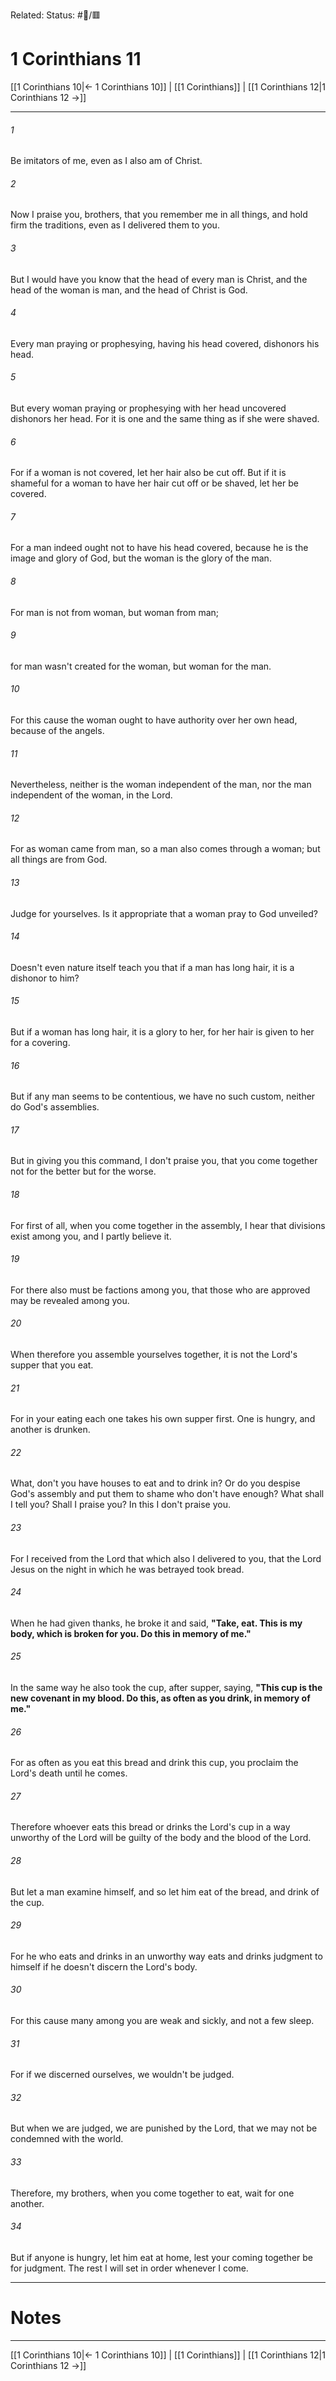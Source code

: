 Related:
Status: #📖/🟥
# 1 Corinthians 11

[[1 Corinthians 10|← 1 Corinthians 10]] | [[1 Corinthians]] | [[1 Corinthians 12|1 Corinthians 12 →]]
***



###### 1 
Be imitators of me, even as I also am of Christ. 

###### 2 
Now I praise you, brothers, that you remember me in all things, and hold firm the traditions, even as I delivered them to you. 

###### 3 
But I would have you know that the head of every man is Christ, and the head of the woman is man, and the head of Christ is God. 

###### 4 
Every man praying or prophesying, having his head covered, dishonors his head. 

###### 5 
But every woman praying or prophesying with her head uncovered dishonors her head. For it is one and the same thing as if she were shaved. 

###### 6 
For if a woman is not covered, let her hair also be cut off. But if it is shameful for a woman to have her hair cut off or be shaved, let her be covered. 

###### 7 
For a man indeed ought not to have his head covered, because he is the image and glory of God, but the woman is the glory of the man. 

###### 8 
For man is not from woman, but woman from man; 

###### 9 
for man wasn't created for the woman, but woman for the man. 

###### 10 
For this cause the woman ought to have authority over her own head, because of the angels. 

###### 11 
Nevertheless, neither is the woman independent of the man, nor the man independent of the woman, in the Lord. 

###### 12 
For as woman came from man, so a man also comes through a woman; but all things are from God. 

###### 13 
Judge for yourselves. Is it appropriate that a woman pray to God unveiled? 

###### 14 
Doesn't even nature itself teach you that if a man has long hair, it is a dishonor to him? 

###### 15 
But if a woman has long hair, it is a glory to her, for her hair is given to her for a covering. 

###### 16 
But if any man seems to be contentious, we have no such custom, neither do God's assemblies. 

###### 17 
But in giving you this command, I don't praise you, that you come together not for the better but for the worse. 

###### 18 
For first of all, when you come together in the assembly, I hear that divisions exist among you, and I partly believe it. 

###### 19 
For there also must be factions among you, that those who are approved may be revealed among you. 

###### 20 
When therefore you assemble yourselves together, it is not the Lord's supper that you eat. 

###### 21 
For in your eating each one takes his own supper first. One is hungry, and another is drunken. 

###### 22 
What, don't you have houses to eat and to drink in? Or do you despise God's assembly and put them to shame who don't have enough? What shall I tell you? Shall I praise you? In this I don't praise you. 

###### 23 
For I received from the Lord that which also I delivered to you, that the Lord Jesus on the night in which he was betrayed took bread. 

###### 24 
When he had given thanks, he broke it and said, **"Take, eat. This is my body, which is broken for you. Do this in memory of me."** 

###### 25 
In the same way he also took the cup, after supper, saying, **"This cup is the new covenant in my blood. Do this, as often as you drink, in memory of me."** 

###### 26 
For as often as you eat this bread and drink this cup, you proclaim the Lord's death until he comes. 

###### 27 
Therefore whoever eats this bread or drinks the Lord's cup in a way unworthy of the Lord will be guilty of the body and the blood of the Lord. 

###### 28 
But let a man examine himself, and so let him eat of the bread, and drink of the cup. 

###### 29 
For he who eats and drinks in an unworthy way eats and drinks judgment to himself if he doesn't discern the Lord's body. 

###### 30 
For this cause many among you are weak and sickly, and not a few sleep. 

###### 31 
For if we discerned ourselves, we wouldn't be judged. 

###### 32 
But when we are judged, we are punished by the Lord, that we may not be condemned with the world. 

###### 33 
Therefore, my brothers, when you come together to eat, wait for one another. 

###### 34 
But if anyone is hungry, let him eat at home, lest your coming together be for judgment. The rest I will set in order whenever I come.

---
# Notes


***
[[1 Corinthians 10|← 1 Corinthians 10]] | [[1 Corinthians]] | [[1 Corinthians 12|1 Corinthians 12 →]]
